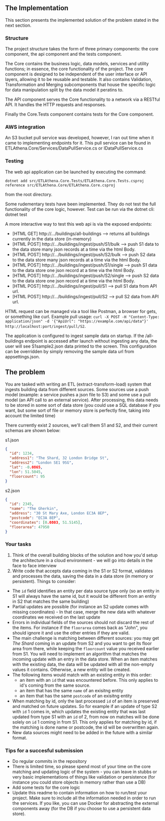 ## The Implementation ##

This section presents the implemented solution of the problem stated in the next section.

### Structure ###

The project structure takes the form of three primary components: the core component, the api component and the tests component.

The Core contains the business logic, data models, services and utility functions; in essence, the core functionality of the project. The core component is designed to be independent of the user interface or API layers, allowing it to be reusable and testable. It also contains Validation, Transformation and Merging subcomponents that house the specific logic for data manipulation split by the data model it peratins to.

The API component serves the Core functionality to a network via a RESTful API. It handles the HTTP requests and responses.

Finally the Core.Tests component contains tests for the Core component.

### AWS integration ###

An S3 bucket pull service was developed, however, I ran out time when it came to implementing endpoints for it.
This pull service can be found in ETLAthena.Core/Services/DataPullService.cs or IDataPullService.cs

### Testing ###

The web api application can be launched by executing the command:

`dotnet add src/ETLAthena.Core.Tests/ETLAthena.Core.Tests.csproj reference src/ETLAthena.Core/ETLAthena.Core.csproj`

from the root directory.


Some rudementary tests have been implemented. They do not test the full functionality of the core logic, however.
Test can be run via the dotnet cli:
dotnet test

A more interactive way to test this web api is via the exposed endpoints:

- [HTML GET] http://.../buildings/all-buildings          --> returns all buildings currently in the data store (in-memory)
- [HTML POST] http://.../buildings/ingest/push/S1/bulk   --> push S1 data to the data store many json records at a time via the html Body.
- [HTML POST] http://.../buildings/ingest/push/S2/bulk   --> push S2 data to the data store many json records at a time via the html Body.
- [HTML POST] http://.../buildings/ingest/push/S1/single --> push S1 data to the data store one json record at a time via the html Body.
- [HTML POST] http://.../buildings/ingest/push/S2/single --> push S2 data to the data store one json record at a time via the html Body.
- [HTML POST] http://.../buildings/ingest/pull/S1        --> pull S1 data from API url.
- [HTML POST] http://.../buildings/ingest/pull/S2        --> pull S2 data from API url.

HTML request can be managed via a tool like Postman, a browser for gets, or something like curl.
Example pull usage: 
`curl -X POST -H "Content-Type: application/json" -d '{"ApiUrl": "https://example.com/api/data"}' http://localhost:port/ingest/pull/S2`.


The application is configured to ingest sample data on startup. If the /all-buildings endpoint is accessed after launch without ingesting any data,
the user will see S1sample2.json data printed to the screen. This configuration can be overridden by simply removing the sample data url from appsettings.json.


## The problem ##

You are tasked with writing an ETL (extract-transform-load) system that ingests building data from different sources. Some sources use a push model (example: a service pushes a json file to S3) and some use a pull model (an API call to an external service). After processing, this data needs to be stored in some sort of data store (you could use a SQL database if you want, but some sort of file or memory store is perfectly fine, taking into account the limited time)

There currently exist 2 sources, we'll call them S1 and S2, and their current schemas are shown below: 

s1.json
```json
{
  "id": 1234,
  "address1": "The Shard, 32 London Bridge St",
  "address2": "London SE1 9SG",
  "lat": -0.0865,
  "lon": 51.5045,
  "floorcount": 95
}
```
s2.json
```json
{
  "id": 2345,
  "name": "The Gherkin",
  "address": "30 St Mary Axe, London EC3A 8EP",
  "postcode": "EC3A 8EP",
  "coordinates": [0.0803, 51.5145],
  "floorarea": 47950
}
```

### Your tasks ###

1. Think of the overall building blocks of the solution and how you'd setup the architecture in a cloud environment - we will go into details in the face to face interview
2. Write code that accepts data coming in the S1 or S2 format, validates and processes the data, saving the data in a data store (in memory or persistent). Things to consider:

* The ```id``` field identifies an entity per data source type only (so an entity in S1 will always have the same id, but it would be different from an entity in S2 that matches the same building) 
* Partial updates are possible (for instance an S2 update comes with missing coordinates) - In that case, merge the new data with whatever coordinates we received on the last update
* Errors in individual fields of the sources should not discard the rest of the items. For instance if the ```floorarea``` comes back as "John", you should ignore it and use the other entries if they are valid.
* The main challenge is matching between different sources: you may get *The Shard* coming in an update from S2 and you want to get its floor area from there, while keeping the ```floorcount``` value you received earlier from S1. You will need to implement an algorithm that matches the incoming update with an entry in the data store. When an item matches with the existing data, the data will be updated with all the non-empty values it contains. Otherwise, a new entity will be created. 
* The following items would match with an existing entity in this order:
    * an item with an ```id``` that was encountered before. This only applies to id's coming from the same source.
    * an item that has the same ```name``` of an exisitng entity
    * an item that has the same ```postcode``` of an exisitng entity
* When matching by id, only the last processed ```id``` of an item is preserved and matched on future updates. So for example if an update of type S2 with ```id``` 1 comes in, which updates the existing entity that was last updated from type S1 with an ```id``` of 2, from now on matches will be done solely on ```id``` 1 coming in from S1. This only applies for matching by id, if the matching is done name or postcode, the id will be overwritten again.
* New data sources might need to be added in the future with a similar format.

### Tips for a succesful submission ###

* Do regular commits in the repository
* There is limited time, so please spend most of your time on the core matching and updating logic of the system - you can leave in stubbs or very basic implementations of things like validation or persistence (for instance you could store objects in memory rather than use a DB)
* Add some tests for the core logic
* Update this readme to contain information on how to run/test your project. Make sure to include all the information needed in order to run the services. If you like, you can use Docker for abstracting the external components away (for the DB if you choose to use a persistent data store). 

